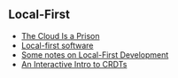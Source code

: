 ## Local-First

- [The Cloud Is a Prison](https://www.wired.com/story/the-cloud-is-a-prison-can-the-local-first-software-movement-set-us-free/)
- [Local-first software](https://www.inkandswitch.com/local-first/)
- [Some notes on Local-First Development](https://bricolage.io/some-notes-on-local-first-development/)
- [An Interactive Intro to CRDTs](https://jakelazaroff.com/words/an-interactive-intro-to-crdts/)
